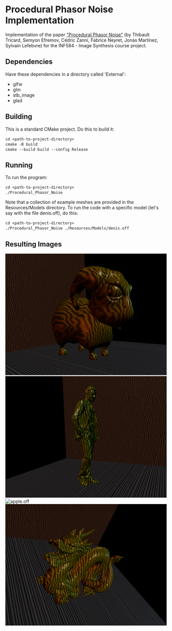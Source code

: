 # Procedural Phasor Noise Implementation

Implementation of the paper ["Procedural Phasor Noise"](https://hal.science/hal-02118508/file/ProceduralPhasorNoise.pdf) (by Thibault Tricard, Semyon Efremov, Cédric Zanni, Fabrice Neyret, Jonàs Martínez, Sylvain Lefebvre) for the INF584 - Image Synthesis course project. 

## Dependencies
Have these dependencies in a directory called 'External':
- glfw
- glm
- stb_image
- glad

## Building
This is a standard CMake project. Do this to build it:

```
cd <path-to-project-directory>
cmake -B build
cmake --build build --config Release
```

## Running

To run the program:

```
cd <path-to-project-directory>
./Procedural_Phasor_Noise
```

Note that a collection of example meshes are provided in the Resources/Models directory. To run the code with a specific model (let's say with the file denis.off), do this:

```
cd <path-to-project-directory>
./Procedural_Phasor_Noise ./Resources/Models/denis.off
```

## Resulting Images
![ram.off](Images/ram.png "ram.off")
![denis.off](Images/denis.png "denis.off")
![apple.off](Images/apple.png "apple.off")
![dragon.off](Images/dragon.png "dragon.off")

